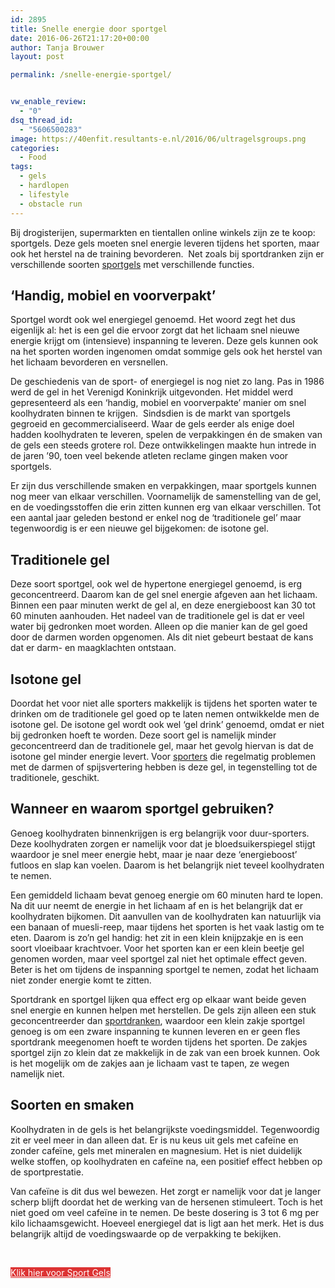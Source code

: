```yaml
---
id: 2895
title: Snelle energie door sportgel
date: 2016-06-26T21:17:20+00:00
author: Tanja Brouwer
layout: post

permalink: /snelle-energie-sportgel/


vw_enable_review:
  - "0"
dsq_thread_id:
  - "5606500283"
image: https://40enfit.resultants-e.nl/2016/06/ultragelsgroups.png
categories:
  - Food
tags:
  - gels
  - hardlopen
  - lifestyle
  - obstacle run
---
```

Bij drogisterijen, supermarkten en tientallen online winkels zijn ze te koop: sportgels. Deze gels moeten snel energie leveren tijdens het sporten, maar ook het herstel na de training bevorderen.  Net zoals bij sportdranken zijn er verschillende soorten [sportgels](https://www.40enfit.nl/run/sportvoeding-1/) met verschillende functies.<!--more-->

## ‘Handig, mobiel en voorverpakt’

Sportgel wordt ook wel energiegel genoemd. Het woord zegt het dus eigenlijk al: het is een gel die ervoor zorgt dat het lichaam snel nieuwe energie krijgt om (intensieve) inspanning te leveren. Deze gels kunnen ook na het sporten worden ingenomen omdat sommige gels ook het herstel van het lichaam bevorderen en versnellen.

De geschiedenis van de sport- of energiegel is nog niet zo lang. Pas in 1986 werd de gel in het Verenigd Koninkrijk uitgevonden. Het middel werd gepresenteerd als een ‘handig, mobiel en voorverpakte’ manier om snel koolhydraten binnen te krijgen.  Sindsdien is de markt van sportgels gegroeid en gecommercialiseerd. Waar de gels eerder als enige doel hadden koolhydraten te leveren, spelen de verpakkingen én de smaken van de gels een steeds grotere rol. Deze ontwikkelingen maakte hun intrede in de jaren ’90, toen veel bekende atleten reclame gingen maken voor sportgels.

Er zijn dus verschillende smaken en verpakkingen, maar sportgels kunnen nog meer van elkaar verschillen. Voornamelijk de samenstelling van de gel, en de voedingsstoffen die erin zitten kunnen erg van elkaar verschillen. Tot een aantal jaar geleden bestond er enkel nog de ‘traditionele gel’ maar tegenwoordig is er een nieuwe gel bijgekomen: de isotone gel.

## Traditionele gel

Deze soort sportgel, ook wel de hypertone energiegel genoemd, is erg geconcentreerd. Daarom kan de gel snel energie afgeven aan het lichaam. Binnen een paar minuten werkt de gel al, en deze energieboost kan 30 tot 60 minuten aanhouden. Het nadeel van de traditionele gel is dat er veel water bij gedronken moet worden. Alleen op die manier kan de gel goed door de darmen worden opgenomen. Als dit niet gebeurt bestaat de kans dat er darm- en maagklachten ontstaan.

## Isotone gel

Doordat het voor niet alle sporters makkelijk is tijdens het sporten water te drinken om de traditionele gel goed op te laten nemen ontwikkelde men de isotone gel. De isotone gel wordt ook wel ‘gel drink’ genoemd, omdat er niet bij gedronken hoeft te worden. Deze soort gel is namelijk minder geconcentreerd dan de traditionele gel, maar het gevolg hiervan is dat de isotone gel minder energie levert. Voor [sporters](https://www.40enfit.nl/run/deca-gels-1/) die regelmatig problemen met de darmen of spijsvertering hebben is deze gel, in tegenstelling tot de traditionele, geschikt.

## Wanneer en waarom sportgel gebruiken?

Genoeg koolhydraten binnenkrijgen is erg belangrijk voor duur-sporters. Deze koolhydraten zorgen er namelijk voor dat je bloedsuikerspiegel stijgt waardoor je snel meer energie hebt, maar je naar deze ‘energieboost’ futloos en slap kan voelen. Daarom is het belangrijk niet teveel koolhydraten te nemen.

Een gemiddeld lichaam bevat genoeg energie om 60 minuten hard te lopen. Na dit uur neemt de energie in het lichaam af en is het belangrijk dat er koolhydraten bijkomen. Dit aanvullen van de koolhydraten kan natuurlijk via een banaan of muesli-reep, maar tijdens het sporten is het vaak lastig om te eten. Daarom is zo’n gel handig: het zit in een klein knijpzakje en is een soort vloeibaar krachtvoer. Voor het sporten kan er een klein beetje gel genomen worden, maar veel sportgel zal niet het optimale effect geven. Beter is het om tijdens de inspanning sportgel te nemen, zodat het lichaam niet zonder energie komt te zitten.

Sportdrank en sportgel lijken qua effect erg op elkaar want beide geven snel energie en kunnen helpen met herstellen. De gels zijn alleen een stuk geconcentreerder dan [sportdranken](https://www.40enfit.nl/run/sportvoeding-1/), waardoor een klein zakje sportgel genoeg is om een zware inspanning te kunnen leveren en er geen fles sportdrank meegenomen hoeft te worden tijdens het sporten. De zakjes sportgel zijn zo klein dat ze makkelijk in de zak van een broek kunnen. Ook is het mogelijk om de zakjes aan je lichaam vast te tapen, ze wegen namelijk niet.

## Soorten en smaken

Koolhydraten in de gels is het belangrijkste voedingsmiddel. Tegenwoordig zit er veel meer in dan alleen dat. Er is nu keus uit gels met cafeïne en zonder cafeïne, gels met mineralen en magnesium. Het is niet duidelijk welke stoffen, op koolhydraten en cafeïne na, een positief effect hebben op de sportprestatie.

Van cafeïne is dit dus wel bewezen. Het zorgt er namelijk voor dat je langer scherp blijft doordat het de werking van de hersenen stimuleert. Toch is het niet goed om veel cafeïne in te nemen. De beste dosering is 3 tot 6 mg per kilo lichaamsgewicht. Hoeveel energiegel dat is ligt aan het merk. Het is dus belangrijk altijd de voedingswaarde op de verpakking te bekijken.

&nbsp;

<a class="omsc-button omsc-custom-hover omsc-size-medium omsc-with-icon omsc-style-flat omsc-text-bright" href="https://www.40enfit.nl/run/sportvoeding-1/" target="_blank" style="background-color:#dd3333;border-color:#dd3333;color:#ffffff" data-hover-bg-color="#000000" data-hover-text-color="#ffffff" data-hover-border-color="#000000"><i class="fa fa-thumbs-o-up"></i>Klik hier voor Sport Gels</a> 

&nbsp;

&nbsp;